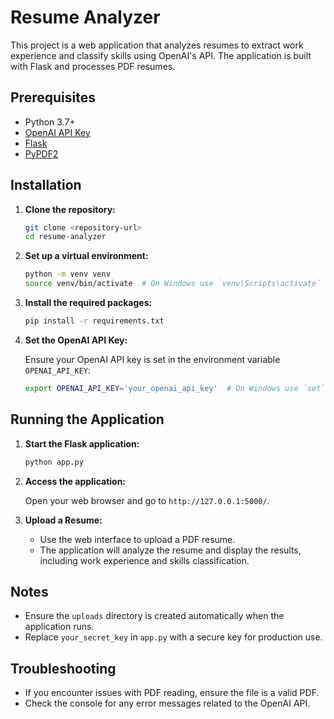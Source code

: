 # Resume Analyzer

This project is a web application that analyzes resumes to extract work experience and classify skills using OpenAI's API. The application is built with Flask and processes PDF resumes.

## Prerequisites

- Python 3.7+
- [OpenAI API Key](https://beta.openai.com/signup/)
- [Flask](https://flask.palletsprojects.com/)
- [PyPDF2](https://pypi.org/project/PyPDF2/)

## Installation

1. **Clone the repository:**

   ```bash
   git clone <repository-url>
   cd resume-analyzer
   ```

2. **Set up a virtual environment:**

   ```bash
   python -m venv venv
   source venv/bin/activate  # On Windows use `venv\Scripts\activate`
   ```

3. **Install the required packages:**

   ```bash
   pip install -r requirements.txt
   ```

4. **Set the OpenAI API Key:**

   Ensure your OpenAI API key is set in the environment variable `OPENAI_API_KEY`:

   ```bash
   export OPENAI_API_KEY='your_openai_api_key'  # On Windows use `set`
   ```

## Running the Application

1. **Start the Flask application:**

   ```bash
   python app.py
   ```

2. **Access the application:**

   Open your web browser and go to `http://127.0.0.1:5000/`.

3. **Upload a Resume:**

   - Use the web interface to upload a PDF resume.
   - The application will analyze the resume and display the results, including work experience and skills classification.

## Notes

- Ensure the `uploads` directory is created automatically when the application runs.
- Replace `your_secret_key` in `app.py` with a secure key for production use.

## Troubleshooting

- If you encounter issues with PDF reading, ensure the file is a valid PDF.
- Check the console for any error messages related to the OpenAI API.
